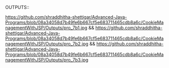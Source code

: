 OUTPUTS::

https://github.com/shraddhitha-shettigar/Advanced-Java-Programs/blob/08a34058d7b49fe6b667cf5e683711465cdb8a6c/CookieManagementWithJSP/Outputs/pro_7b1.jpg && https://github.com/shraddhitha-shettigar/Advanced-Java-Programs/blob/08a34058d7b49fe6b667cf5e683711465cdb8a6c/CookieManagementWithJSP/Outputs/pro_7b2.jpg && https://github.com/shraddhitha-shettigar/Advanced-Java-Programs/blob/08a34058d7b49fe6b667cf5e683711465cdb8a6c/CookieManagementWithJSP/Outputs/pro_7b3.jpg